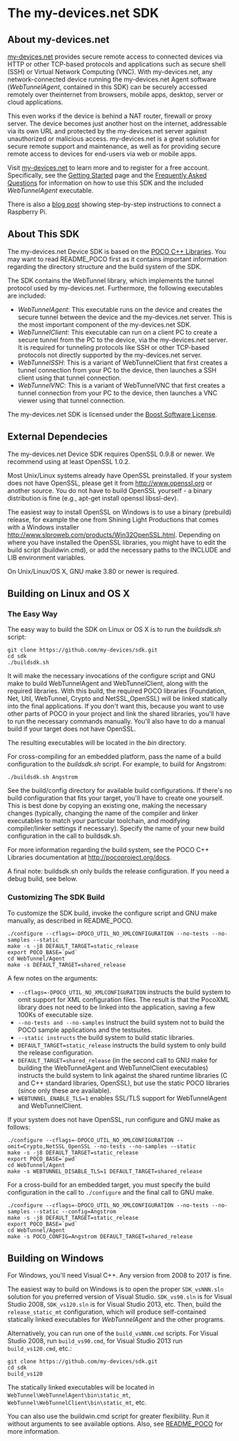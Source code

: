 # The my-devices.net SDK

## About my-devices.net

[my-devices.net](http://www.my-devices.net) provides secure remote access to connected devices
via HTTP or other TCP-based protocols and applications such as secure shell (SSH) or
Virtual Network Computing (VNC). With my-devices.net, any network-connected device
running the my-devices.net Agent software (*WebTunnelAgent*, contained in this SDK)
can be securely accessed remotely over theinternet from browsers, mobile apps, desktop,
server or cloud applications.

This even works if the device is behind a NAT router, firewall or proxy server.
The device becomes just another host on the internet, addressable via its own URL and
protected by the my-devices.net server against unauthorized or malicious access.
my-devices.net is a great solution for secure remote support and maintenance,
as well as for providing secure remote access to devices for end-users via web or
mobile apps.

Visit [my-devices.net](http://www.my-devices.net) to learn more and to register for a free account.
Specifically, see the [Getting Started](http://www.my-devices.net/getstarted.html) page and the
[Frequently Asked Questions](http://www.my-devices.net/learnmore.html) for
information on how to use this SDK and the included *WebTunnelAgent* executable.

There is also a [blog post](http://www.appinf.com/blog/?p=257) showing step-by-step instructions to connect a Raspberry Pi.


## About This SDK

The my-devices.net Device SDK is based on the
[POCO C++ Libraries](http://pocoproject.org). You may want to read README_POCO
first as it contains important information regarding the directory structure
and the build system of the SDK.

The SDK contains the WebTunnel library, which implements the tunnel protocol used by my-devices.net.
Furthermore, the following executables are included:

  - *WebTunnelAgent*: This executable runs on the device and creates the secure tunnel between the device and the my-devices.net server. This is the most important component of the my-devices.net SDK.
  - *WebTunnelClient*: This executable can run on a client PC to create a secure tunnel from the PC to the device, via the my-devices.net server. It is required for tunneling protocols like SSH or other TCP-based protocols not directly supported by the my-devices.net server.
  - *WebTunnelSSH*: This is a variant of WebTunnelClient that first creates a tunnel connection from your PC to the device, then launches a SSH client using that tunnel connection.
  - *WebTunnelVNC*: This is a variant of WebTunnelVNC that first creates a tunnel connection from your PC to the device, then launches a VNC viewer using that tunnel connection.

The my-devices.net SDK is licensed under the [Boost Software License](https://spdx.org/licenses/BSL-1.0).


## External Dependecies

The my-devices.net Device SDK requires OpenSSL 0.9.8 or newer.
We recommend using at least OpenSSL 1.0.2.

Most Unix/Linux systems already have OpenSSL preinstalled. If your system
does not have OpenSSL, please get it from <http://www.openssl.org> or
another source. You do not have to build OpenSSL yourself - a binary
distribution is fine (e.g., apt-get install openssl libssl-dev).

The easiest way to install OpenSSL on Windows is to use a binary
(prebuild) release, for example the one from Shining Light
Productions that comes with a Windows installer
<http://www.slproweb.com/products/Win32OpenSSL.html>.
Depending on where you have installed the OpenSSL libraries,
you might have to edit the build script (buildwin.cmd), or add the
necessary paths to the INCLUDE and LIB environment variables.

On Unix/Linux/OS X, GNU make 3.80 or newer is required.


## Building on Linux and OS X

### The Easy Way

The easy way to build the SDK on Linux or OS X is to run the
*buildsdk.sh* script:

    git clone https://github.com/my-devices/sdk.git
    cd sdk
    ./buildsdk.sh

It will make the necessary invocations of
the configure script and GNU make to build WebTunnelAgent and
WebTunnelClient, along with the required libraries. With this
build, the required POCO libraries (Foundation, Net, Util, WebTunnel,
Crypto and NetSSL_OpenSSL) will be linked statically into the final
applications. If you don't want this, because you want to use other
parts of POCO in your project and link the shared libraries, you'll
have to run the necessary commands manually. You'll also have to
do a manual build if your target does not have OpenSSL.

The resulting executables will be located in the *bin* directory.

For cross-compiling for an embedded platform, pass the name of a
build configuration to the *buildsdk.sh* script. For example, to build
for Angstrom:

    ./buildsdk.sh Angstrom

See the build/config directory for available build configurations. If
there's no build configuration that fits your target, you'll have to
create one yourself. This is best done by copying an existing one,
making the necessary changes (typically, changing the name of the
compiler and linker executables to match your particular toolchain,
and modifying compiler/linker settings if necessary).
Specify the name of your new build configuration in the call to buildsdk.sh.

For more information regarding the build system, see the POCO C++
Libraries documentation at <http://pocoproject.org/docs>.

A final note: buildsdk.sh only builds the release configuration.
If you need a debug build, see below.


### Customizing The SDK Build

To customize the SDK build, invoke the configure script and GNU make
manually, as described in README_POCO.

    ./configure --cflags=-DPOCO_UTIL_NO_XMLCONFIGURATION --no-tests --no-samples --static
    make -s -j8 DEFAULT_TARGET=static_release
    export POCO_BASE=`pwd`
    cd WebTunnel/Agent
    make -s DEFAULT_TARGET=shared_release

A few notes on the arguments:

  * `--cflags=-DPOCO_UTIL_NO_XMLCONFIGURATION` instructs the build system to omit support
    for XML configuration files. The result is that the PocoXML library does not
    need to be linked into the application, saving a few 100Ks of executable size.
  * `--no-tests and --no-samples` instruct the build system not to build the
    POCO sample applications and the testsuites.
  * `--static instructs` the build system to build static libraries.
  * `DEFAULT_TARGET=static_release` instructs the build system to only build
    the release configuration.
  * `DEFAULT_TARGET=shared_release` (in the second call to GNU make for building the
    WebTunnelAgent and WebTunnelClient executables) instructs the build system to
    link against the shared runtime libraries (C and C++ standard libraries, OpenSSL),
    but use the static POCO libraries (since only these are available).
  * `WEBTUNNEL_ENABLE_TLS=1` enables SSL/TLS support for WebTunnelAgent and
    WebTunnelClient.

If your system does not have OpenSSL, run configure and GNU make as follows:

    ./configure --cflags=-DPOCO_UTIL_NO_XMLCONFIGURATION --omit=Crypto,NetSSL_OpenSSL --no-tests --no-samples --static
    make -s -j8 DEFAULT_TARGET=static_release
    export POCO_BASE=`pwd`
    cd WebTunnel/Agent
    make -s WEBTUNNEL_DISABLE_TLS=1 DEFAULT_TARGET=shared_release

For a cross-build for an embedded target, you must specify the build configuration in the
call to `./configure` and the final call to GNU make.

    ./configure --cflags=-DPOCO_UTIL_NO_XMLCONFIGURATION --no-tests --no-samples --static --config=Angstrom
    make -s -j8 DEFAULT_TARGET=static_release
    export POCO_BASE=`pwd`
    cd WebTunnel/Agent
    make -s POCO_CONFIG=Angstrom DEFAULT_TARGET=shared_release


## Building on Windows

For Windows, you'll need Visual C++. Any version from 2008 to 2017 is fine.

The easiest way to build on Windows is to open the proper `SDK_vsNNN.sln` solution for you preferred version of Visual Studio.
`SDK_vs90.sln` is for Visual Studio 2008, `SDK_vs120.sln` is for Visual Studio 2013, etc.
Then, build the `release_static_mt` configuration, which will produce self-contained statically linked executables for
*WebTunnelAgent* and the other programs.

Alternatively, you can run one of the `build_vsNNN.cmd` scripts. For Visual Studio 2008, run `build_vs90.cmd`, for
Visual Studio 2013 run `build_vs120.cmd`, etc.:

    git clone https://github.com/my-devices/sdk.git
    cd sdk
    build_vs120

The statically linked executables will be located in `WebTunnel\WebTunnelAgent\bin\static_mt`,
`WebTunnel\WebTunnelClient\bin\static_mt`, etc.

You can also use the buildwin.cmd script for greater flexibility. Run it without arguments to see available options.
Also, see [README_POCO](README_POCO) for more information.
